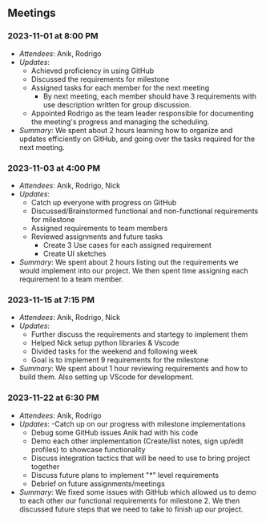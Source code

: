 ## Meetings

### 2023-11-01 at 8:00 PM
- *Attendees*: Anik, Rodrigo
- *Updates*:
  - Achieved proficiency in using GitHub
  - Discussed the requirements for milestone
  - Assigned tasks for each member for the next meeting
    - By next meeting, each member should have 3 requirements with use description written for group discussion.
  - Appointed Rodrigo as the team leader responsible for documenting the meeting's progress and managing the scheduling.
- *Summary*: We spent about 2 hours learning how to organize and updates efficiently on GitHub, and going over the tasks required for the next meeting.

### 2023-11-03 at 4:00 PM
- *Attendees*: Anik, Rodrigo, Nick
- *Updates*:
  - Catch up everyone with progress on GitHub
  - Discussed/Brainstormed functional and non-functional requirements for milestone
  - Assigned requirements to team members
  - Reviewed assignments and future tasks
    - Create 3 Use cases for each assigned requirement
    - Create UI sketches
- *Summary*: We spent about 2 hours listing out the requirements we would implement into our project. We then spent time assigning each requirement to a team member.

### 2023-11-15 at 7:15 PM 
- *Attendees*: Anik, Rodrigo, Nick
- *Updates*:
  - Further discuss the requirements and startegy to implement them 
  - Helped Nick setup python libraries & Vscode
  - Divided tasks for the weekend and following week 
  - Goal is to implement 9 requirements for the milestone
- *Summary*: We spent about 1 hour reviewing requirements and how to build them. Also setting up VScode for development. 

### 2023-11-22 at 6:30 PM
- *Attendees*: Anik, Rodrigo
- *Updates*:
  -Catch up on our progress with milestone implementations
  - Debug some GitHub issues Anik had with his code
  - Demo each other implementation (Create/list notes, sign up/edit profiles) to showcase functionality
  - Discuss integration tactics that will be need to use to bring project together
  - Discuss future plans to implement "*" level requirements
  - Debrief on future assignments/meetings
- *Summary*: We fixed some issues with GitHub which allowed us to demo to each other our functional requirements for milestone 2. We then discussed future steps that we need to take to finish up our project.